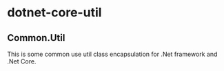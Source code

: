 # dotnet-core-util

## Common.Util
This is some common use util class encapsulation for .Net framework and .Net Core.
